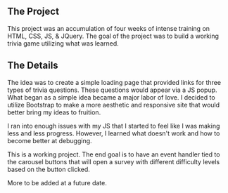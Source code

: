 
## The Project

This project was an accumulation of four weeks of intense training on HTML, CSS, JS, & JQuery. The goal of the project was to build a working trivia game utilizing what was learned.

## The Details

The idea was to create a simple loading page that provided links for three types of trivia questions. These questions would appear via a JS popup. What began as a simple idea became a major labor of love. I decided to utilize Bootstrap to make a more aesthetic and responsive site that would better bring my ideas to fruition.

I ran into enough issues with my JS that I started to feel like I was making less and less progress. However, I learned what doesn't work and how to become better at debugging.

This is a working project. The end goal is to have an event handler tied to the carousel buttons that will open a survey with different difficulty levels based on the button clicked.

More to be added at a future date. 
